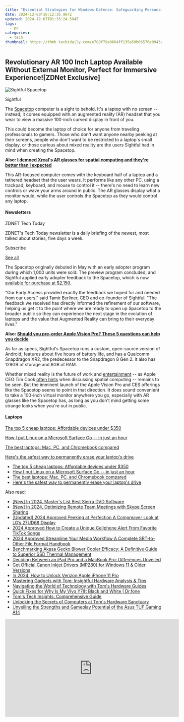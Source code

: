 ```yaml
---
title: "Essential Strategies for Windows Defense: Safeguarding Personal & SMB Computers - Insights From ZDNet"
date: 2024-12-03T16:12:36.967Z
updated: 2024-12-07T01:33:24.584Z
tags:
  - pc
categories:
  - tech
thumbnail: https://thmb.techidaily.com/e788f79a8684ff135a50b06576e0943a8c2779cab90284e9a264c3a4912b0271.png
---
```


## Revolutionary AR 100 Inch Laptop Available Without External Monitor, Perfect for Immersive Experience![ZDNet Exclusive]

![Sightful Spacetop](https://www.zdnet.com/a/img/resize/7ff64b211bccdae9e023f61cf988dce7f8e58804/2024/01/18/92490641-9e15-4cbc-b3d4-66c68141e43c/spacetop.jpg?auto=webp&width=1280)

Sightful

The [Spacetop](https://sightful.com/) computer is a sight to behold. It's a laptop with no screen -- instead, it comes equipped with an augmented reality (AR) headset that you wear to view a massive 100-inch curved display in front of you. 

This could become the laptop of choice for anyone from traveling professionals to gamers. Those who don't want anyone nearby peeking at their screens, people who don't want to be restricted to a laptop's small display, or those curious about mixed reality are the users Sightful had in mind when creating the Spacetop. 

**Also: [I demoed Xreal's AR glasses for spatial computing and they're better than I expected](https://www.zdnet.com/article/i-demoed-xreals-ar-glasses-for-spatial-computing-and-theyre-better-than-i-expected/)**

This AR-focused computer comes with the keyboard half of a laptop and a tethered headset that the user wears. It performs like any other PC, using a trackpad, keyboard, and mouse to control it -- there's no need to learn new controls or wave your arms around in public. The AR glasses display what a monitor would, while the user controls the Spacetop as they would control any laptop.

#### Newsletters

ZDNET Tech Today

ZDNET's Tech Today newsletter is a daily briefing of the newest, most talked about stories, five days a week.

 Subscribe

[See all](https://www.zdnet.com/newsletters/)

The Spacetop originally debuted in May with an early adopter program during which 1,000 units were sold. The preview program concluded, and Sightful applied early adopter feedback to the Spacetop, which is now [available for purchase at $2,150](https://sightful.com/).

"Our Early Access provided exactly the feedback we hoped for and needed from our users," said Tamir Berliner, CEO and co-founder of Sightful. "The feedback we received has directly informed the refinement of our software, helping us get it to the point where we are ready to open up Spacetop to the broader public so they can experience the next stage in the evolution of laptops and the value that Augmented Reality can bring to their everyday lives."

**Also: [Should you pre-order Apple Vision Pro? These 5 questions can help you decide](https://www.zdnet.com/article/apple-vision-pro-should-you-pre-order/)**

As far as specs, Sightful's Spacetop runs a custom, open-source version of Android, features about five hours of battery life, and has a Qualcomm Snapdragon XR2, the predecessor to the Snapdragon 8 Gen 2\. It also has 128GB of storage and 8GB of RAM. 

Whether mixed reality is the future of work and [entertainment](https://www.zdnet.com/article/apple-is-now-marketing-vision-pro-as-the-ultimate-entertainment-device/) \-- as Apple CEO Tim Cook [often hints](https://www.zdnet.com/article/apple-vision-pro-in-stores-february-2-pre-orders-start-january-19/) when discussing spatial computing -- remains to be seen. But the imminent launch of the Apple Vision Pro and CES offerings like the Spacetop seems to point in that direction. It does sound convenient to take a 100-inch virtual monitor anywhere you go, especially with AR glasses like the Spacetop has, as long as you don't mind getting some strange looks when you're out in public. 

#### Laptops

[The top 5 cheap laptops: Affordable devices under $350](https://www.zdnet.com/article/best-cheap-laptop/ "The top 5 cheap laptops: Affordable devices under $350")

[How I put Linux on a Microsoft Surface Go -- in just an hour](https://www.zdnet.com/article/how-i-put-linux-on-a-microsoft-surface-go-in-just-an-hour/ "How I put Linux on a Microsoft Surface Go -- in just an hour")

[The best laptops: Mac, PC, and Chromebook compared](https://www.zdnet.com/article/best-laptop/ "The best laptops: Mac, PC, and Chromebook compared")

[Here's the safest way to permanently erase your laptop's drive](https://www.zdnet.com/article/wiping-a-windows-laptop-heres-the-safest-free-way-to-erase-your-personal-data/ "Here's the safest way to permanently erase your laptop's drive")

* [The top 5 cheap laptops: Affordable devices under $350](https://www.zdnet.com/article/best-cheap-laptop/ "The top 5 cheap laptops: Affordable devices under $350")
* [How I put Linux on a Microsoft Surface Go -- in just an hour](https://www.zdnet.com/article/how-i-put-linux-on-a-microsoft-surface-go-in-just-an-hour/ "How I put Linux on a Microsoft Surface Go -- in just an hour")
* [The best laptops: Mac, PC, and Chromebook compared](https://www.zdnet.com/article/best-laptop/ "The best laptops: Mac, PC, and Chromebook compared")
* [Here's the safest way to permanently erase your laptop's drive](https://www.zdnet.com/article/wiping-a-windows-laptop-heres-the-safest-free-way-to-erase-your-personal-data/ "Here's the safest way to permanently erase your laptop's drive")

<ins class="adsbygoogle"
     style="display:block"
     data-ad-format="autorelaxed"
     data-ad-client="ca-pub-7571918770474297"
     data-ad-slot="1223367746"></ins>

<ins class="adsbygoogle"
     style="display:block"
     data-ad-client="ca-pub-7571918770474297"
     data-ad-slot="8358498916"
     data-ad-format="auto"
     data-full-width-responsive="true"></ins>

<span class="atpl-alsoreadstyle">Also read:</span>
<div><ul>
<li><a href="https://fox-hovers.techidaily.com/new-in-2024-masters-list-best-sierra-dvd-software/"><u>[New] In 2024, Master's List Best Sierra DVD Software</u></a></li>
<li><a href="https://screen-recording.techidaily.com/new-in-2024-optimizing-remote-team-meetings-with-skype-screen-sharing/"><u>[New] In 2024, Optimizing Remote Team Meetings with Skype Screen Sharing</u></a></li>
<li><a href="https://fox-direct.techidaily.com/updated-2024-approved-peeking-at-perfection-a-compreayer-look-at-lgs-27ud68-display/"><u>[Updated] 2024 Approved Peeking at Perfection A Compreayer Look at LG’s 27UD68 Display</u></a></li>
<li><a href="https://article-knowledge.techidaily.com/2024-approved-how-to-create-a-unique-cellphone-alert-from-favorite-tiktok-songs/"><u>2024 Approved How to Create a Unique Cellphone Alert From Favorite TikTok Songs</u></a></li>
<li><a href="https://some-skills.techidaily.com/2024-approved-streamline-your-media-workflow-a-complete-srt-to-other-file-format-handbook/"><u>2024 Approved Streamline Your Media Workflow A Complete SRT-to-Other File Format Handbook</u></a></li>
<li><a href="https://hardware-reviews.techidaily.com/benchmarking-akasa-gecko-blower-cooler-efficacy-a-definitive-guide-to-superior-ssd-thermal-management/"><u>Benchmarking Akasa Gecko Blower Cooler Efficacy: A Definitive Guide to Superior SSD Thermal Management</u></a></li>
<li><a href="https://buynow-tips.techidaily.com/deciding-between-an-ipad-pro-and-a-macbook-pro-differences-unveiled/"><u>Deciding Between an iPad Pro and a MacBook Pro: Differences Unveiled</u></a></li>
<li><a href="https://win-amazing.techidaily.com/get-official-canon-inkjet-drivers-mp280-for-windows-11-and-older-versions/"><u>Get Official Canon Inkjet Drivers (MP280) for Windows 11 & Older Versions</u></a></li>
<li><a href="https://sim-unlock.techidaily.com/in-2024-how-to-unlock-verizon-apple-iphone-11-pro-by-drfone-ios/"><u>In 2024, How to Unlock Verizon Apple iPhone 11 Pro</u></a></li>
<li><a href="https://hardware-reviews.techidaily.com/mastering-gadgets-with-tom-insightful-hardware-analysis-and-tips/"><u>Mastering Gadgets with Tom: Insightful Hardware Analysis & Tips</u></a></li>
<li><a href="https://hardware-reviews.techidaily.com/navigating-the-world-of-technology-with-toms-hardware-guides/"><u>Navigating the World of Technology with Tom's Hardware Guides</u></a></li>
<li><a href="https://howto.techidaily.com/quick-fixes-for-why-is-my-vivo-y78t-black-and-white-drfone-by-drfone-fix-android-problems-fix-android-problems/"><u>Quick Fixes for Why Is My Vivo Y78t Black and White | Dr.fone</u></a></li>
<li><a href="https://hardware-reviews.techidaily.com/toms-tech-insights-comprehensive-guide/"><u>Tom's Tech Insights: Comprehensive Guide</u></a></li>
<li><a href="https://hardware-reviews.techidaily.com/unlocking-the-secrets-of-computers-at-toms-hardware-sanctuary/"><u>Unlocking the Secrets of Computers at Tom's Hardware Sanctuary</u></a></li>
<li><a href="https://hardware-reviews.techidaily.com/unveiling-the-strengths-and-gameplay-potential-of-the-asus-tuf-gaming-a14/"><u>Unveiling the Strengths and Gameplay Potential of the Asus TUF Gaming A14</u></a></li>
</ul></div>

<!-- affiliate ads begin -->
<iframe width="560" height="315" src="https://www.youtube.com/embed/AQn0MYjIfyI?si=rIdjT-qMRpjpJXXa" title="YouTube video player" frameborder="0" allow="accelerometer; autoplay; clipboard-write; encrypted-media; gyroscope; picture-in-picture; web-share" referrerpolicy="strict-origin-when-cross-origin" allowfullscreen></iframe>
<!-- affiliate ads end -->

